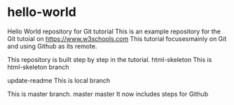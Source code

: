 # hello-world
Hello World repository for Git tutorial
This is an example repository for the Git tutoial on https://www.w3schools.com
This tutorial focusesmainly on Git and using Github as its remote.

This repository is built step by step in the tutorial.
 html-skeleton
This is html-skeleton branch

update-readme
This is local branch

This is master branch.
master
 master
It now includes steps for Github

